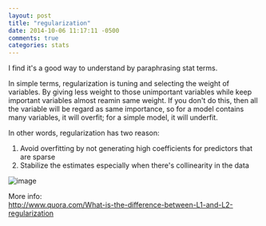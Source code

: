 ```yaml
---
layout: post
title: "regularization"
date: 2014-10-06 11:17:11 -0500
comments: true
categories: stats
---
```

I find it's a good way to understand by paraphrasing stat terms.   

In simple terms, regularization is tuning and selecting the weight of variables. By giving less weight to those unimportant variables while keep important variables almost reamin same weight. If you don't do this, then all the variable will be regard as same importance, so for a model contains many variables, it will overfit; for a simple model, it will underfit.   

In other words, regularization has two reason:  
1) Avoid overfitting by not generating high coefficients for predictors that are sparse  
2) Stabilize the estimates especially when there's collinearity in the data

![image](http://qph.is.quoracdn.net/main-qimg-c8436cb17c8797831f857289eb2d0876?convert_to_webp=true)

More info:  
http://www.quora.com/What-is-the-difference-between-L1-and-L2-regularization